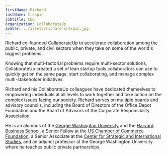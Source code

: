 ```yaml
---
firstName: Richard
lastName: Crespin
jobtitle: CEO
organization: CollaborateUp
avatar: ../assets/richard-crespin.jpg
---
```


Richard co-founded [CollaborateUp](collaborateup.com) to accelerate
collaboration among the public, private, and civil sectors when they take on
some of the world's biggest problems.

Knowing that multi-factorial problems require multi-sector solutions,
CollaborateUp created a set of lean startup tools collaborators can use to
quickly get on the same page, start collaborating, and manage complex
multi-stakeholder initiatives.

Richard and his CollaborateUp colleagues have dedicated themselves to empowering
individuals at all levels to work together and take action on the complex issues
facing our society. Richard serves on multiple boards and advisory councils,
including the Board of Directors of the Office Depot Foundation and the Board of
Advisors of the Corporate Responsibility Association.

He is an alumnus of the [George Washington University](https://www.gwu.edu/) and
the [Harvard Business School](https://www.hbs.edu/Pages/default.aspx), a Senior
Fellow at the
[US Chamber of Commerce Foundation](https://www.uschamberfoundation.org/), a
Senior Associate at the
[Center for Strategic and International Studies](https://www.csis.org/), and an
adjunct professor at the George Washington University where he teaches public
private partnerships.
